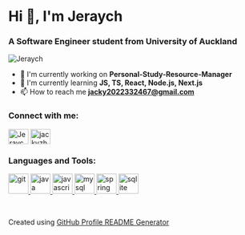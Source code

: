# Hi 👋, I'm Jeraych

### A Software Engineer student from University of Auckland

<p align="left"> <img src="https://komarev.com/ghpvc/?username=Jeraych&label=Profile views&color=0e75b6&style=flat" alt="Jeraych" /> </p>

- 🔭 I'm currently working on **Personal-Study-Resource-Manager**
- 🌱 I'm currently learning **JS, TS, React, Node.js, Next.js**
- 📫 How to reach me **jacky2022332467@gmail.com**

<h3 align="left">Connect with me:</h3>
<p align="left">
<a href="https://github.com/Jeraych" target="blank"><img align="center" src="https://raw.githubusercontent.com/rahuldkjain/github-profile-readme-generator/master/src/images/icons/Social/github.svg" alt="Jeraych" height="30" width="40" /></a>
<a href="https://linkedin.com/in/jackyzhang-jeraych" target="blank"><img align="center" src="https://raw.githubusercontent.com/rahuldkjain/github-profile-readme-generator/master/src/images/icons/Social/linked-in-alt.svg" alt="jackyzhang-jeraych" height="30" width="40" /></a>
</p>

<h3 align="left">Languages and Tools:</h3>
<p align="left"> <a href="https://developer.mozilla.org/en-US/docs/Web/git" target="_blank" rel="noreferrer"> <img src="https://skillicons.dev/icons?i=git" alt="git" width="40" height="40"/> </a> <a href="https://developer.mozilla.org/en-US/docs/Web/java" target="_blank" rel="noreferrer"> <img src="https://skillicons.dev/icons?i=java" alt="java" width="40" height="40"/> </a> <a href="https://developer.mozilla.org/en-US/docs/Web/javascript" target="_blank" rel="noreferrer"> <img src="https://skillicons.dev/icons?i=js" alt="javascript" width="40" height="40"/> </a> <a href="https://developer.mozilla.org/en-US/docs/Web/mysql" target="_blank" rel="noreferrer"> <img src="https://skillicons.dev/icons?i=mysql" alt="mysql" width="40" height="40"/> </a> <a href="https://developer.mozilla.org/en-US/docs/Web/spring" target="_blank" rel="noreferrer"> <img src="https://skillicons.dev/icons?i=spring" alt="spring" width="40" height="40"/> </a> <a href="https://developer.mozilla.org/en-US/docs/Web/sqlite" target="_blank" rel="noreferrer"> <img src="https://skillicons.dev/icons?i=sqlite" alt="sqlite" width="40" height="40"/> </a></p>

<br>

Created using [GitHub Profile README Generator](https://rahuldkjain.github.io/github-profile-readme-generator/)
